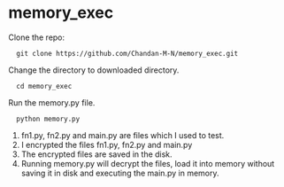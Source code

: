 # memory_exec

Clone the repo:
```shell
  git clone https://github.com/Chandan-M-N/memory_exec.git
```

Change the directory to downloaded directory.
```shell
  cd memory_exec
```

Run the memory.py file.
```shell
  python memory.py
```

1. fn1.py, fn2.py and main.py are files which I used to test.
2. I encrypted the files fn1.py, fn2.py and main.py
3. The encrypted files are saved in the disk.
4. Running memory.py will decrypt the files, load it into memory without saving it in disk and executing the main.py in memory.
